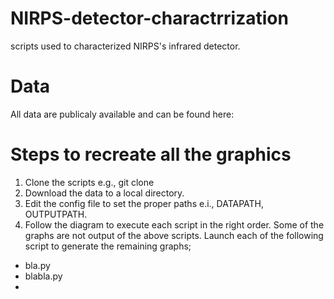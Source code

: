 # NIRPS-detector-charactrrization
scripts used to characterized NIRPS's infrared detector.
# Data
All data are publicaly available and can be found here: 
# Steps to recreate all the graphics
1.  Clone the scripts e.g., git clone
2.  Download the data to a local directory.
3.  Edit the config file to set the proper paths e.i., DATAPATH, OUTPUTPATH.
4.  Follow the diagram to execute each script in the right order.
Some of the graphs are not output of the above scripts. Launch each of the following script to generate the remaining graphs;
- bla.py
- blabla.py
- 
